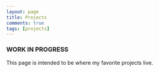```yaml
---
layout: page
title: Projects 
comments: true
tags: [projects]
---
```

### WORK IN PROGRESS

This page is intended to be where my favorite projects live.


